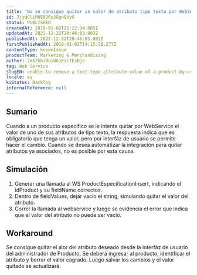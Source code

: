 ```yaml
---
title: 'No se consigue quitar un valor de atributo tipo texto por WebService a un producto'
id: 3jyqCliMA8026y2GgwQoyG
status: PUBLISHED
createdAt: 2018-01-02T21:22:34.885Z
updatedAt: 2022-12-22T20:46:03.803Z
publishedAt: 2022-12-22T20:46:03.803Z
firstPublishedAt: 2018-01-03T14:15:26.277Z
contentType: knownIssue
productTeam: Marketing & Merchandising
author: 2mXZkbi0oi061KicTExNjo
tag: Web Service
slugEN: unable-to-remove-a-text-type-attribute-value-of-a-product-by-using-webservice
locale: es
kiStatus: Backlog
internalReference: null
---
```


## Sumario

Cuando a un producto específico se le intenta quitar por WebService el valor de uno de sus atributos de tipo texto, la respuesta indica que es obligatorio que tenga un valor, pero por interfáz de usuario se permite hacer el cambio. Cuando se desea automatizar la integración para quitar atributos ya asociados, no es posible por esta causa.

## Simulación

1. Generar una llamada al WS ProductEspecificationInsert, indicando el idProduct y su fieldName correctos.
2. Dentro de fieldValues, dejar vacío el string, simulando quitar el valor del atributo.
3. Correr la llamada al webservice y luego se evidencia el error que indica que el valor del atributo no puede ser vacío.

## Workaround

Se consigue quitar el alor del atributo deseado desde la interfáz de usuario del administrador de Producto. Se deberá ingresar al producto, identificar el atributo y borrar el valor cagrado. Luego salvar los cambios y el valor quitado se actualizará.

